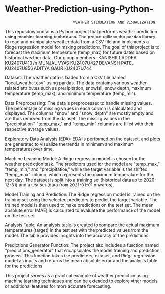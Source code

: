 # Weather-Prediction-using-Python-

                                   WEATHER STIMULATION AND VISUALIZATION
This repository contains a Python project that performs weather prediction using machine learning techniques. The project utilizes the pandas library to read and manipulate weather data from a CSV file and implements a Ridge regression model for making predictions. The goal of this project is to forecast the maximum temperature (temp_max) for future dates based on historical weather data.
 Our group members :
 KANISHK LADDHA KU2407U413 /n
 MUNJAL VYAS KU2407U427
 DEVANSH PATEL KU2407U856
 ADITYA GAUR KU2407U744
 
Dataset:
The weather data is loaded from a CSV file named "local_weather.csv" using pandas. The data contains various weather-related attributes such as precipitation, snowfall, snow depth, maximum temperature (temp_max), and minimum temperature (temp_min).

Data Preprocessing:
The data is preprocessed to handle missing values. The percentage of missing values in each column is calculated and displayed. The columns "snow" and "snow_depth" are mostly empty and are thus removed from the dataset. The missing values in the "precipitation," "temp_max," and "temp_min" columns are filled with their respective average values.

Exploratory Data Analysis (EDA):
EDA is performed on the dataset, and plots are generated to visualize the trends in minimum and maximum temperatures over time.

Machine Learning Model:
A Ridge regression model is chosen for the weather prediction task. The predictors used for the model are "temp_max," "temp_min," and "precipitation," while the target variable is the shifted "temp_max" column, which represents the maximum temperature for the next day. The dataset is split into a training set (historical data up to 2020-12-31) and a test set (data from 2021-01-01 onwards).

Model Training and Prediction:
The Ridge regression model is trained on the training set using the selected predictors to predict the target variable. The trained model is then used to make predictions on the test set. The mean absolute error (MAE) is calculated to evaluate the performance of the model on the test set.

Analysis Table:
An analysis table is created to compare the actual maximum temperatures (target) in the test set with the predicted values from the model. The table provides insights into the accuracy of the predictions.

Predictions Generator Function:
The project also includes a function named "predictions_generator" that encapsulates the model training and prediction process. This function takes the predictors, dataset, and Ridge regression model as inputs and returns the mean absolute error and the analysis table for the predictions.

This project serves as a practical example of weather prediction using machine learning techniques and can be extended to explore other models or additional features for more accurate forecasting.
